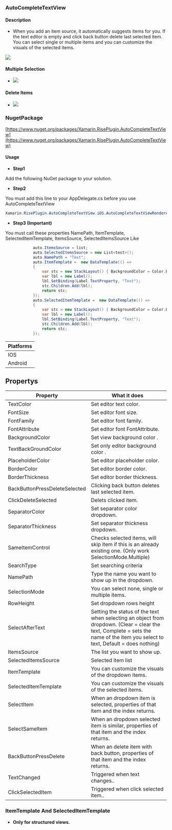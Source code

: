 ### AutoCompleteTextView


#### Description
- When you add an item source, it automatically suggests items for you. If the text editor is empty and click back button delete last selected item. You can select single or multiple items and you can customize the visuals of the selected items.


![](https://raw.githubusercontent.com/cemozguraA/Xamarin.RisePlugin.AutoCompleteTextView/master/Images/New%20Project.png)


#### Multiple Selection
- ![](https://github.com/cemozguraA/Xamarin.RisePlugin.AutoCompleteTextView/blob/master/Images/gif1.gif?raw=true)

#### Delete Items
- ![](https://github.com/cemozguraA/Xamarin.RisePlugin.AutoCompleteTextView/blob/master/Images/gif2.gif?raw=true)
### NugetPackage
[https://www.nuget.org/packages/Xamarin.RisePlugin.AutoCompleteTextView](https://www.nuget.org/packages/Xamarin.RisePlugin.AutoCompleteTextView)
#### Usage

- **Step1**

Add the following NuGet package to your solution.
- **Step2**

You must add this line to your AppDelegate.cs before you use AutoCompleteTextView
 ```csharp
Xamarin.RisePlugin.AutoCompleteTextView.iOS.AutoCompleteTextViewRenderer.Init();
```
- **Step3  (Important)**

You must call these properties NamePath, ItemTemplate, SelectedItemTemplate, ItemsSource, SelectedItemsSource
Like
```csharp
            auto.ItemsSource = list;
            auto.SelectedItemsSource = new List<test>();
            auto.NamePath = "Text";
            auto.ItemTemplate =  new DataTemplate(() =>
            {
                var stc = new StackLayout() { BackgroundColor = Color.Blue };
                var lbl = new Label();
                lbl.SetBinding(Label.TextProperty, "Text");
                stc.Children.Add(lbl);
                return stc;
            });
            auto.SelectedItemTemplate =  new DataTemplate(() =>
            {
                var stc = new StackLayout() { BackgroundColor = Color.Blue };
                var lbl = new Label();
                lbl.SetBinding(Label.TextProperty, "Text");
                stc.Children.Add(lbl);
                return stc;
            });
```



| Platforms  | 
| ------------- | 
| IOS  | 
| Android  | 

## Propertys
| Property  | What it does |
| ------------- | ------------|
| TextColor  | Set editor text color. |
| FontSize  | Set editor font size. |
| FontFamily  | Set editor font family. |
| FontAttribute  | Set editor font FontAttribute. |
| BackgroundColor  | Set view background color . |
| TextBackGroundColor  | Set only  editor background color . |
| PlaceholderColor  | Set editor placeholder color. |
| BorderColor  | Set editor border color. |
| BorderThickness  | Set editor border thickness. |
| BackButtonPressDeleteSelected  | Clicking back button deletes last selected item. |
| ClickDeleteSelected  | Delets clicked item. |
| SeparatorColor  | Set separator color dropdown. |
| SeparatorThickness  | Set separator thickness dropdown. |
| SameItemControl  | Checks selected items, will skip item if this is an already existing one. (Only work SelectionMode.Multiple) |
| SearchType  | Set searching criteria |
| NamePath  | Type the name you want to show up in the dropdown. |
| SelectionMode  | You can select none, single or multiple items. |
| RowHeight  | Set dropdown rows height |
| SelectAfterText  | Setting the status of the text when selecting an object from dropdown. (Clear = clear the text, Complete = sets the name of the item you select to text, Default = does nothing) |
| ItemsSource  | The list you want to show up. |
| SelectedItemsSource  | Selected item list |
| ItemTemplate | You can customize the visuals of the dropdown items. |
| SelectedItemTemplate | You can customize the visuals of the selected items. |
| SelectItem  | When an dropdown item is selected, properties of that item and the index returns. |
| SelectSameItem  | When an dropdown selected item is similar, properties of that item and the index returns.  |
| BackButtonPressDelete  | When an delete item with back button, properties of that item and the index returns. |
| TextChanged  | Triggered when text changes.. |
| ClickSelectedItem  | Triggered when click selected item.. |





### ItemTemplate And SelectedItemTemplate
- **Only for structured views.**


